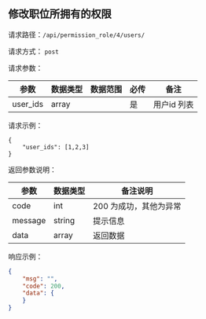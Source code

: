 ## 修改职位所拥有的权限



请求路径：`/api/permission_role/4/users/`

请求方式： `post`

请求参数： 

| 参数      | 数据类型 | 数据范围 | 必传 | 备注                                             |
| --------- | -------- | -------- | ---- | ------------------------------------------------ |
| user_ids | array      |          | 是   | 用户id 列表                     |


请求示例：

```
{
    "user_ids": [1,2,3]
}
```



返回参数说明：

| 参数    | 数据类型 | 备注说明               |
| ------- | -------- | ---------------------- |
| code    | int      | 200 为成功，其他为异常 |
| message | string   | 提示信息               |
| data    | array    | 返回数据               |

响应示例：

```json
{
    "msg": "",
    "code": 200,
    "data": {
    }
}
```
